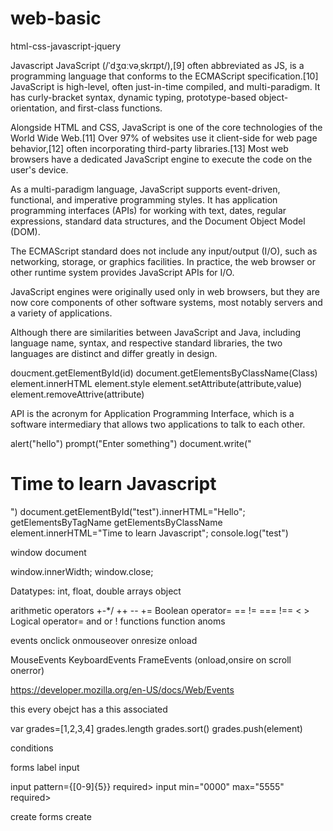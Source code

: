 # web-basic
html-css-javascript-jquery


Javascript
JavaScript (/ˈdʒɑːvəˌskrɪpt/),[9] often abbreviated as JS, is a programming language that conforms to the ECMAScript specification.[10] JavaScript is high-level, often just-in-time compiled, and multi-paradigm. It has curly-bracket syntax, dynamic typing, prototype-based object-orientation, and first-class functions.

Alongside HTML and CSS, JavaScript is one of the core technologies of the World Wide Web.[11] Over 97% of websites use it client-side for web page behavior,[12] often incorporating third-party libraries.[13] Most web browsers have a dedicated JavaScript engine to execute the code on the user's device.

As a multi-paradigm language, JavaScript supports event-driven, functional, and imperative programming styles. It has application programming interfaces (APIs) for working with text, dates, regular expressions, standard data structures, and the Document Object Model (DOM).

The ECMAScript standard does not include any input/output (I/O), such as networking, storage, or graphics facilities. In practice, the web browser or other runtime system provides JavaScript APIs for I/O.

JavaScript engines were originally used only in web browsers, but they are now core components of other software systems, most notably servers and a variety of applications.

Although there are similarities between JavaScript and Java, including language name, syntax, and respective standard libraries, the two languages are distinct and differ greatly in design.

doucment.getElementById(id)
document.getElementsByClassName(Class)
element.innerHTML
element.style
element.setAttribute(attribute,value)
element.removeAttrive(attribute)

API is the acronym for Application Programming Interface, which is a software intermediary that allows two applications to talk to each other.

alert("hello")
prompt("Enter something")
document.write("<h1>Time to learn Javascript</h1>")
document.getElementById("test").innerHTML="Hello";
getElementsByTagName
getElementsByClassName
element.innerHTML="Time to learn Javascript";
console.log("test")

window
document

window.innerWidth;
window.close;

Datatypes: int, float, double
arrays
object

arithmetic operators +-*/ ++ -- +=
Boolean operator= == != === !== < >
Logical operator= and or !
functions
function anoms

events
onclick
onmouseover
onresize
onload
<div onclick ="message('hi')">

MouseEvents
KeyboardEvents
FrameEvents (onload,onsire on scroll onerror)

https://developer.mozilla.org/en-US/docs/Web/Events


this every obejct has a this associated

var grades=[1,2,3,4]
grades.length
grades.sort()
grades.push(element)

conditions

forms
label
input

input pattern={[0-9]{5}} required>
input  min="0000" max="5555" required>


create forms
create 








